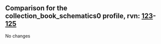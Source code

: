 ## Comparison for the collection_book_schematics0 profile, rvn: [123](https://github.com/PRO100KatYT/FortniteProfileRevisions/tree/main/profiles/collection_book_schematics0/123%20collection_book_schematics0.json)-[125](https://github.com/PRO100KatYT/FortniteProfileRevisions/tree/main/profiles/collection_book_schematics0/125%20collection_book_schematics0.json)

No changes
